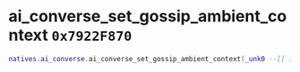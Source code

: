# ai_converse_set_gossip_ambient_context `0x7922F870`

```lua
natives.ai_converse.ai_converse_set_gossip_ambient_context(_unk0 --[[ integer ]])
```